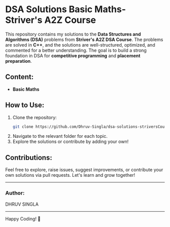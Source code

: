 # DSA Solutions Basic Maths- Striver's A2Z Course

This repository contains my solutions to the **Data Structures and Algorithms (DSA)** problems from **Striver's A2Z DSA Course**. The problems are solved in **C++**, and the solutions are well-structured, optimized, and commented for a better understanding. The goal is to build a strong foundation in DSA for **competitive programming** and **placement preparation**.

## Content:
- **Basic Maths**

## How to Use:
1. Clone the repository:
    ```bash
    git clone https://github.com/Dhruv-Singla/dsa-solutions-striversCourse.git
    ```
2. Navigate to the relevant folder for each topic.
3. Explore the solutions or contribute by adding your own!

## Contributions:
Feel free to explore, raise issues, suggest improvements, or contribute your own solutions via pull requests. Let's learn and grow together!

---

### Author:
DHRUV SINGLA

---

Happy Coding! :rocket:
